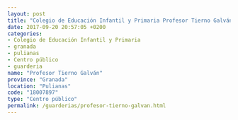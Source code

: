 ```yaml
---
layout: post
title: "Colegio de Educación Infantil y Primaria Profesor Tierno Galván"
date: 2017-09-20 20:57:05 +0200
categories:
- Colegio de Educación Infantil y Primaria
- granada
- pulianas
- Centro público
- guarderia
name: "Profesor Tierno Galván"
province: "Granada"
location: "Pulianas"
code: "18007897"
type: "Centro público"
permalink: /guarderias/profesor-tierno-galvan.html
---
```

